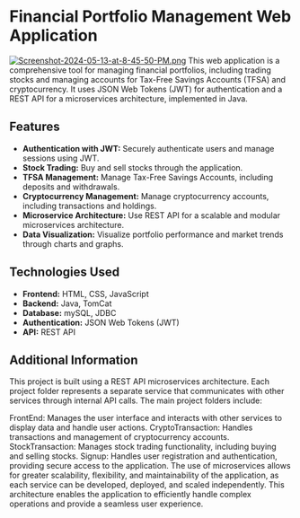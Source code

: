 # Financial Portfolio Management Web Application

[![Screenshot-2024-05-13-at-8-45-50-PM.png](https://i.postimg.cc/cLprdsm7/Screenshot-2024-05-13-at-8-45-50-PM.png)](https://postimg.cc/CR4FNp9d)
This web application is a comprehensive tool for managing financial portfolios, including trading stocks and managing accounts for Tax-Free Savings Accounts (TFSA) and cryptocurrency. It uses JSON Web Tokens (JWT) for authentication and a REST API for a microservices architecture, implemented in Java.

## Features

- **Authentication with JWT:** Securely authenticate users and manage sessions using JWT.
- **Stock Trading:** Buy and sell stocks through the application.
- **TFSA Management:** Manage Tax-Free Savings Accounts, including deposits and withdrawals.
- **Cryptocurrency Management:** Manage cryptocurrency accounts, including transactions and holdings.
- **Microservice Architecture:** Use REST API for a scalable and modular microservices architecture.
- **Data Visualization:** Visualize portfolio performance and market trends through charts and graphs.

## Technologies Used

- **Frontend:** HTML, CSS, JavaScript
- **Backend:** Java, TomCat
- **Database:** mySQL, JDBC
- **Authentication:** JSON Web Tokens (JWT)
- **API:** REST API

## Additional Information
This project is built using a REST API microservices architecture. Each project folder represents a separate service that communicates with other services through internal API calls. The main project folders include:

FrontEnd: Manages the user interface and interacts with other services to display data and handle user actions.
CryptoTransaction: Handles transactions and management of cryptocurrency accounts.
StockTransaction: Manages stock trading functionality, including buying and selling stocks.
Signup: Handles user registration and authentication, providing secure access to the application.
The use of microservices allows for greater scalability, flexibility, and maintainability of the application, as each service can be developed, deployed, and scaled independently. This architecture enables the application to efficiently handle complex operations and provide a seamless user experience.

